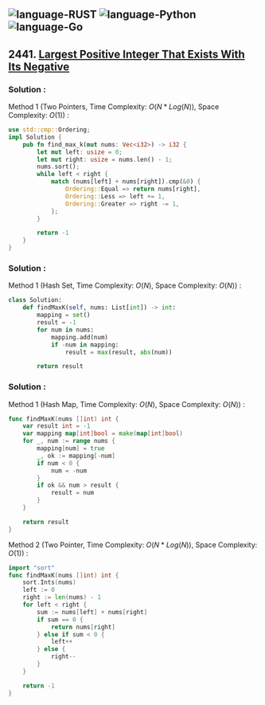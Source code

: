 ![language-RUST](https://img.shields.io/badge/RUST-8d4004?style=for-the-badge&logo=RUST)
![language-Python](https://img.shields.io/badge/Python-ffd43b?style=for-the-badge&logo=PYTHON)
![language-Go](https://img.shields.io/badge/Go-00add8?style=for-the-badge&logo=GO&logoColor=white)
---

## 2441. [Largest Positive Integer That Exists With Its Negative](https://leetcode.com/problems/largest-positive-integer-that-exists-with-its-negative)

### Solution :

Method 1 (Two Pointers, Time Complexity: $O(N*Log(N))$, Space Complexity: $O(1)$) :
```rust
use std::cmp::Ordering;
impl Solution {
    pub fn find_max_k(mut nums: Vec<i32>) -> i32 {
        let mut left: usize = 0;
        let mut right: usize = nums.len() - 1;
        nums.sort();
        while left < right {
            match (nums[left] + nums[right]).cmp(&0) {
                Ordering::Equal => return nums[right],
                Ordering::Less => left += 1,
                Ordering::Greater => right -= 1,
            };
        }

        return -1
    }
}
```

### Solution :

Method 1 (Hash Set, Time Complexity: $O(N)$, Space Complexity: $O(N)$) :
```python
class Solution:
    def findMaxK(self, nums: List[int]) -> int:
        mapping = set()
        result = -1
        for num in nums:
            mapping.add(num)
            if -num in mapping:
                result = max(result, abs(num))

        return result
```

### Solution :

Method 1 (Hash Map, Time Complexity: $O(N)$, Space Complexity: $O(N)$) :
```go
func findMaxK(nums []int) int {
    var result int = -1
    var mapping map[int]bool = make(map[int]bool)
    for _, num := range nums {
        mapping[num] = true
        _, ok := mapping[-num]
        if num < 0 {
            num = -num
        }
        if ok && num > result {
            result = num
        }
    }

    return result
}
```

Method 2 (Two Pointer, Time Complexity: $O(N*Log(N))$, Space Complexity: $O(1)$) :
```go
import "sort"
func findMaxK(nums []int) int {
    sort.Ints(nums)
    left := 0
    right := len(nums) - 1
    for left < right {
        sum := nums[left] + nums[right]
        if sum == 0 {
            return nums[right]
        } else if sum < 0 {
            left++
        } else {
            right--
        }
    }

    return -1
}
```
